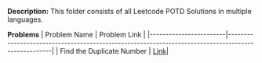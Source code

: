 **Description:** This folder consists of all Leetcode POTD Solutions in multiple languages.

**Problems**
| Problem Name           | Problem Link                                                                                       |
|------------------------|----------------------------------------------------------------------------------------------------|
|    Find the Duplicate Number       | [Link](https://leetcode.com/problems/find-the-duplicate-number/description/?envType=daily-question&envId=2024-03-24)|